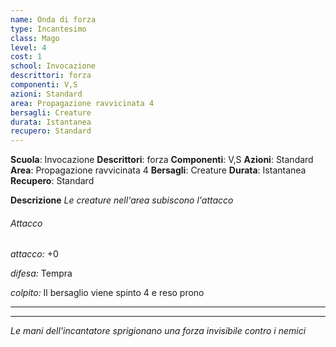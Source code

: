 ```yaml
---
name: Onda di forza
type: Incantesimo
class: Mago
level: 4
cost: 1
school: Invocazione
descrittori: forza
componenti: V,S
azioni: Standard
area: Propagazione ravvicinata 4
bersagli: Creature
durata: Istantanea
recupero: Standard
---
```

**Scuola**: Invocazione
**Descrittori**: forza
**Componenti**: V,S
**Azioni**: Standard
**Area**: Propagazione ravvicinata 4
**Bersagli**: Creature
**Durata**: Istantanea
**Recupero**: Standard

**Descrizione**
*Le creature nell'area subiscono l'attacco*

###### Attacco

*attacco:* +0

*difesa:* Tempra

*colpito:* Il bersaglio viene spinto 4 e reso prono

---

---

*Le mani dell'incantatore sprigionano una forza invisibile contro i nemici*